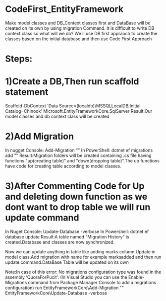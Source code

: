 # CodeFirst_EntityFramework
Make model classes and DB_Context classes first and DataBase will be created on its own by using migration Command.
It is difficult to write DB context class so what will we do?
We ll use DB first appraoch to create the classes based on the initial database and then use Code First Approach

# Steps:

# 1)Create a DB,Then run scaffold statement
Scaffold-DbContext 'Data Source=(localdb)\MSSQLLocalDB;Initial Catalog=Chinook' Microsoft.EntityFrameworkCore.SqlServer
Result:Our model classes and db context class will be created

# 2)Add Migration
In nugget Console: Add-Migration "<name>"
In PowerShell: dotnet ef migrations add "<name>"
Result:Migration folders will be created containing .cs file having functions "up(creating table)" and "down(dropping table)".The up functions have code for creating
table according to model classes.

# 3)After Commenting Code for Up and deleting down function as we dont want to drop table we will run update command
In Nuget Console: Update-Database -verbose
In Powershell: dotnet ef database update
Result:A table named "Migration History" is created.Database and classes are now synchronized.

Now we can update anything in table like adding marks column.Update in model class.Add migration with name for example marksadded and then run update command.DataBase 
Table will be updated on its own

Note:In case of this error:
No migrations configuration type was found in the assembly 'QuoraForPucit'. (In Visual Studio you can use the Enable-Migrations command from Package Manager Console to add a migrations configuration)
run EntityFrameworkCore\Add-Migration "<name>"
 EntityFrameworkCore\Update-Database -verbose
